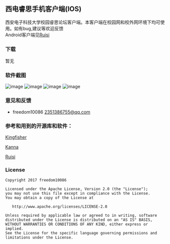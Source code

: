 ## 西电睿思手机客户端(IOS)
西安电子科技大学校园睿思论坛客户端。本客户端在校园网和校外网环境下均可使用。如有bug,建议等欢迎反馈    
Android客户端见[Ruisi](https://github.com/freedom10086/Ruisi)

### 下载
暂无

### 软件截图
![image](https://github.com/freedom10086/Ruisi_Ios/blob/master/screenshots/1.jpg)
![image](https://github.com/freedom10086/Ruisi_Ios/blob/master/screenshots/2.jpg)
![image](https://github.com/freedom10086/Ruisi_Ios/blob/master/screenshots/3.jpg)
![image](https://github.com/freedom10086/Ruisi_Ios/blob/master/screenshots/4.jpg)

### 意见和反馈
- freedom10086 <2351386755@qq.com>

### 参考和用到的开源库和软件：

[Kingfisher](https://github.com/onevcat/Kingfisher)

[Kanna](https://github.com/tid-kijyun/Kanna)

[Ruisi](https://github.com/freedom10086/Ruisi)


### License

    Copyright 2017 freedom10086

    Licensed under the Apache License, Version 2.0 (the "License");
    you may not use this file except in compliance with the License.
    You may obtain a copy of the License at

       http://www.apache.org/licenses/LICENSE-2.0

    Unless required by applicable law or agreed to in writing, software
    distributed under the License is distributed on an "AS IS" BASIS,
    WITHOUT WARRANTIES OR CONDITIONS OF ANY KIND, either express or implied.
    See the License for the specific language governing permissions and
    limitations under the License.
